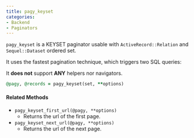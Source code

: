 ```yaml
---
title: pagy_keyset
categories: 
- Backend
- Paginators
---
```


`pagy_keyset` is a KEYSET paginator usable with `ActiveRecord::Relation` and `Sequel::Dataset` ordered set.

It uses the fastest pagination technique, which triggers two SQL queries:

It **does not** support **ANY** helpers nor navigators.

```ruby Controller
@pagy, @records = pagy_keyset(set, **options)
```

#### Related Methods

- `pagy_keyset_first_url(@pagy, **options)`
  - Returns the url of the first page.
- `pagy_keyset_next_url(@pagy, **options)`
  - Returns the url of the next page.
